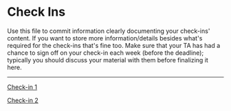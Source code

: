 # Check Ins

Use this file to commit information clearly documenting your check-ins' content. If you want to store more information/details besides what's required for the check-ins that's fine too. Make sure that your TA has had a chance to sign off on your check-in each week (before the deadline); typically you should discuss your material with them before finalizing it here.

---

[Check-in 1](./check-ins/CHECK-IN%201.md)

[Check-in 2](./check-ins/CHECK-IN%202.md)
